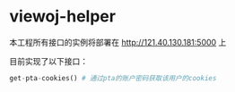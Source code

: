 # viewoj-helper

本工程所有接口的实例将部署在 http://121.40.130.181:5000​ 上

目前实现了以下接口：

```python
get-pta-cookies() # 通过pta的账户密码获取该用户的cookies
```

